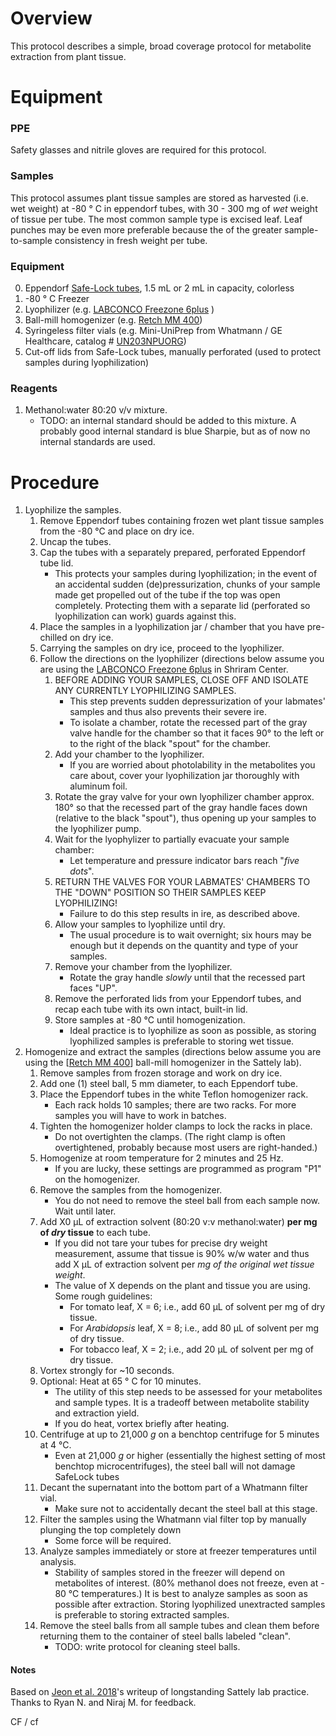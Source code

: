 # Overview

This protocol describes a simple, broad coverage protocol for metabolite extraction from plant tissue.

# Equipment

### PPE
Safety glasses and nitrile gloves are required for this protocol.

### Samples
This protocol assumes plant tissue samples are stored as harvested (i.e. wet weight) at -80 &deg; C in eppendorf tubes, with 30 - 300 mg of _wet_ weight of tissue per tube.  The most common sample type is excised leaf.  Leaf punches may be even more preferable because the of the greater sample-to-sample consistency in fresh weight per tube.	

### Equipment


0. Eppendorf [Safe-Lock tubes](https://online-shop.eppendorf.com/OC-en/Laboratory-Consumables-44512/Tubes-44515/Eppendorf-Safe-Lock-Tubes-PF-8863.html), 1.5 mL or 2 mL in capacity, colorless
1. -80 &deg; C Freezer
2. Lyophilizer (e.g. [LABCONCO Freezone 6plus](https://www.labconco.com/product/freezone-plus-6-liter-console-freeze-dry-system/281) )
3. Ball-mill homogenizer (e.g. [Retch MM 400](https://www.retsch.com/products/milling/ball-mills/mm-400/function-features/))
4. Syringeless filter vials (e.g. Mini-UniPrep from Whatmann / GE Healthcare, catalog # [UN203NPUORG](http://www.capitolscientific.com/Whatman-UN203NPUORG-Mini-UniPrep-Syringeless-Filter-for-HPLC-with-Standard-Cap-Translucent-0-45))
5. Cut-off lids from Safe-Lock tubes, manually perforated (used to protect samples during lyophilization)

### Reagents

1. Methanol:water 80:20 v/v mixture.  
	* TODO: an internal standard should be added to this mixture.  A probably good internal standard is blue Sharpie, but as of now no internal standards are used.


# Procedure
1. Lyophilize the samples.
	1. Remove Eppendorf tubes containing frozen wet plant tissue samples from the -80 &deg;C and place on dry ice.
	2. Uncap the tubes.
	3. Cap the tubes with a separately prepared, perforated Eppendorf tube lid.
		* This protects your samples during lyophilization; in the event of an accidental sudden (de)pressurization, chunks of your sample made get propelled out of the tube if the top was open completely.  Protecting them with a separate lid (perforated so lyophilization can work) guards against this.
	4. Place the samples in a lyophilization jar / chamber that you have pre-chilled on dry ice.
	5. Carrying the samples on dry ice, proceed to the lyophilizer.
	6. Follow the directions on the lyophilizer (directions below assume you are using the [LABCONCO Freezone 6plus](https://www.labconco.com/product/freezone-plus-6-liter-console-freeze-dry-system/281) in Shriram Center.
		1. BEFORE ADDING YOUR SAMPLES, CLOSE OFF AND ISOLATE ANY CURRENTLY LYOPHILIZING SAMPLES.
			* This step prevents sudden depressurization of your labmates' samples and thus also prevents their severe ire.
			* To isolate a chamber, rotate the recessed part of the gray valve handle for the chamber so that it faces 90&deg; to the left or to the right of the black "spout" for the chamber.
		2. Add your chamber to the lyophilizer.
			* If you are worried about photolability in the metabolites you care about, cover your lyophilization jar thoroughly with aluminum foil.
		3. Rotate the gray valve for your own lyophilizer chamber approx. 180&deg; so that the recessed part of the gray handle faces down (relative to the black "spout"), thus opening up your samples to the lyophilizer pump.
		4. Wait for the lyophylizer to partially evacuate your sample chamber:
			* Let temperature and pressure indicator bars reach "_five dots_".
		5. RETURN THE VALVES FOR YOUR LABMATES' CHAMBERS TO THE "DOWN" POSITION SO THEIR SAMPLES KEEP LYOPHILIZING!
			* Failure to do this step results in ire, as described above.
		6. Allow your samples to lyophilize until dry.
			* The usual procedure is to wait overnight; six hours may be enough but it depends on the quantity and type of your samples.
		7. Remove your chamber from the lyophilizer.
			* Rotate the gray handle _slowly_ until that the recessed part faces "UP".  
		8. Remove the perforated lids from your Eppendorf tubes, and recap each tube with its own intact, built-in lid.
		9. Store samples at -80 &deg;C until homogenization.
			* Ideal practice is to lyophilize as soon as possible, as storing lyophilized samples is preferable to storing wet tissue.
2. Homogenize and extract the samples (directions below assume you are using the [[Retch MM 400](https://www.retsch.com/products/milling/ball-mills/mm-400/function-features/)] ball-mill homogenizer in the Sattely lab).
	1. Remove samples from frozen storage and work on dry ice.
	2. Add one (1) steel ball, 5 mm diameter, to each Eppendorf tube.
	3. Place the Eppendorf tubes in the white Teflon homogenizer rack.
		* Each rack holds 10 samples; there are two racks.  For more samples you will have to work in batches.
	4. Tighten the homogenizer holder clamps to lock the racks in place.  
		* Do not overtighten the clamps.  (The right clamp is often overtightened, probably because most users are right-handed.)
	5. Homogenize at room temperature for 2 minutes and 25 Hz.
		* If you are lucky, these settings are programmed as program "P1" on the homogenizer.
	6. Remove the samples from the homogenizer.
		* You do not need to remove the steel ball from each sample now.  Wait until later.
	7. Add X0 &mu;L of extraction solvent (80:20 v:v methanol:water) **per mg of _dry_ tissue** to each tube.
		* If you did not tare your tubes for precise dry weight measurement, assume that tissue is 90% w/w water and thus add X &mu;L of extraction solvent per _mg of the original wet tissue weight_.  
		* The value of X depends on the plant and tissue you are using.  Some rough guidelines:  
			* For tomato leaf, X = 6; i.e., add 60 &mu;L of solvent per mg of dry tissue.
			* For _Arabidopsis_ leaf, X = 8; i.e., add 80 &mu;L of solvent per mg of dry tissue.
			* For tobacco leaf, X = 2; i.e., add 20 &mu;L of solvent per mg of dry tissue.
	8. Vortex strongly for ~10 seconds.
	9. Optional: Heat at 65 &deg; C for 10 minutes.
		* The utility of this step needs to be assessed for your metabolites and sample types.  It is a tradeoff between metabolite stability and extraction yield.
		* If you do heat, vortex briefly after heating.
	10. Centrifuge at up to 21,000 _g_ on a benchtop centrifuge for 5 minutes at 4 &deg;C.
		* Even at 21,000 _g_ or higher (essentially the highest setting of most benchtop microcentrifuges), the steel ball will not damage SafeLock tubes
	11. Decant the supernatant into the bottom part of a Whatmann filter vial.  
		* Make sure not to accidentally decant the steel ball at this stage.
	12. Filter the samples using the Whatmann vial filter top by manually plunging the top completely down 
		* Some force will be required.
	13. Analyze samples immediately or store at freezer temperatures until analysis.
		* Stability of samples stored in the freezer will depend on metabolites of interest.  (80% methanol does not freeze, even at - 80 &deg;C temperatures.)  It is best to analyze samples as soon as possible after extraction.  Storing lyophilized unextracted samples is preferable to storing extracted samples.
	14. Remove the steel balls from all sample tubes and clean them before returning them to the container of steel balls labeled "clean".
		* TODO: write protocol for cleaning steel balls.
	
#### Notes

Based on [Jeon et al. 2018](https://www.biorxiv.org/content/biorxiv/suppl/2018/09/04/408518.DC1/408518-1.pdf)'s writeup of longstanding Sattely lab practice.  Thanks to Ryan N. and Niraj M. for feedback.

CF / cf